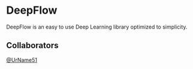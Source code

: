 # DeepFlow
DeepFlow is an easy to use Deep Learning library optimized to simplicity.

## Collaborators
[@UrName51](https://github.com/UrName51?tab=overview&from=2024-07-01&to=2024-07-09)
